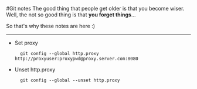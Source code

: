 #Git notes
The good thing that people get older is that you become wiser. Well, the not so good thing is that **you forget things**... 

So that's why these notes are here :)

---

* Set proxy
		
		git config --global http.proxy http://proxyuser:proxypwd@proxy.server.com:8080

* Unset http.proxy
	
		git config --global --unset http.proxy
